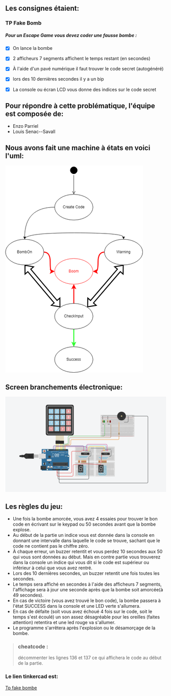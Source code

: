 ## Les consignes étaient:
### TP Fake Bomb

##### Pour un Escape Game vous devez coder une fausse bombe :

- [x] On lance la bombe
- [x] 2 afficheurs 7 segments affichent le temps restant (en secondes)
- [x] À l'aide d'un pavé numérique il faut trouver le code secret (autogénéré)
- [x] lors des 10 dernières secondes il y a un bip
- [x] La console ou écran LCD vous donne des indices sur le code secret


## Pour répondre à cette problématique, l'équipe est composée de:
- Enzo Parriel
- Louis Senac--Savall

## Nous avons fait une machine à états en voici l'uml:
![uml machine a etats](fakeBombDiagram.drawio.png)

## Screen branchements électronique:

![branchements du système](branchement.png)

## Les règles du jeu:
- Une fois la bombe amorcée, vous avez 4 essaies pour trouver 
le bon code en écrivant sur le keypad ou 50 secondes avant que la bombe explose. 
- Au début de la partie un indice vous est donnée dans la console en donnant une intervalle
dans laquelle le code se trouve, sachant que le code ne contient pas le chiffre zéro.
- À chaque erreur, un buzzer retentit et vous perdez 10 secondes aux 50
qui vous sont données au début. Mais en contre partie vous trouverez dans la console un indice qui vous dit si le 
code est supérieur ou inférieur à celui que vous avez rentré.
- Lors des 10 dernières secondes, un buzzer retentit une fois toutes les secondes.
- Le temps sera affiché en secondes à l'aide des afficheurs 7 segments, l'affichage sera à jour une seconde après que la
bombe soit amorcée(à 49 secondes).
- En cas de victoire (vous avez trouvé le bon code), la bombe passera à l'état SUCCESS dans 
la console et une LED verte s'allumera.
- En cas de défaite (soit vous avez échoué 4 fois sur le code, soit le temps s'est écoulé)
un son assez désagréable pour les oreilles (faites attention) retentira et une led rouge va s'allumer.
- Le programme s'arrêtera après l'explosion ou le désamorçage de la bombe.


>### cheatcode : 
>décommenter les lignes 136 et 137 ce qui affichera le code au début de la partie.

### Le lien tinkercad est:
[Tp fake bombe](https://www.tinkercad.com/things/7zCgaP8MNjo-ingenious-blad/editel?sharecode=vep9DsqOOjujX4gSeEuJTFc0ExwxQeOHoXM3gN-1c1A)
